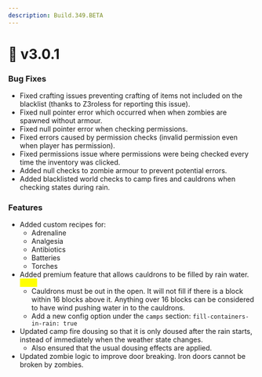 ```yaml
---
description: Build.349.BETA
---
```


# 👑 v3.0.1

### Bug Fixes

* Fixed crafting issues preventing crafting of items not included on the blacklist (thanks to Z3roless for reporting this issue).
* Fixed null pointer error which occurred when when zombies are spawned without armour.
* Fixed null pointer error when checking permissions.
* Fixed errors caused by permission checks (invalid permission even when player has permission).
* Fixed permissions issue where permissions were being checked every time the inventory was clicked.
* Added null checks to zombie armour to prevent potential errors.
* Added blacklisted world checks to camp fires and cauldrons when checking states during rain.

### Features

* Added custom recipes for:
  * Adrenaline
  * Analgesia
  * Antibiotics
  * Batteries
  * Torches
* Added premium feature that allows cauldrons to be filled by rain water. <mark style="color:yellow;">BETA</mark>
  * Cauldrons must be out in the open. It will not fill if there is a block within 16 blocks above it. Anything over 16 blocks can be considered to have wind pushing water in to the cauldrons.
  * Add a new config option under the `camps` section: `fill-containers-in-rain: true`
* Updated camp fire dousing so that it is only doused after the rain starts, instead of immediately when the weather state changes.
  * Also ensured that the usual dousing effects are applied.
* Updated zombie logic to improve door breaking. Iron doors cannot be broken by zombies.

